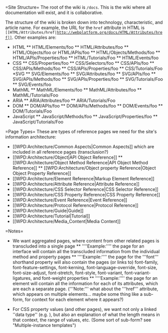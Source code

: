 =Site Structure=
The root of the wiki is <code>/docs</code>. This is the wiki where all documentation will exist, and it is collaborative.

The structure of the wiki is broken down into technology, characteristic, and article name. For example, the URL for the <code>href</code> attribute in HTML is <code>[[HTML/Attributes/href|http://webplatform.org/docs/HTML/Attributes/href]]</code>. Other examples are:
* HTML
** HTML/Elements/foo
** HTML/Attributes/foo
** HTML/Objects/foo or HTML/APIs/foo
** HTML/Objects/Methods/foo
** HTML/APIs/Properties/foo
** HTML/Tutorials/Foo
** HTML/Events/foo
* CSS
** CSS/Properties/foo
** CSS/Selectors/foo
** CSS/APIs/foo
** CSS/APIs/Methods/foo
** CSS/APIs/Properties/foo
** CSS/Tutorials/Foo
*SVG
** SVG/Elements/foo
** SVG/Attributes/foo
** SVG/APIs/foo
** SVG/APIs/Methods/foo
** SVG/APIs/Properties/foo
** SVG/Tutorials/Foo
** SVG/Events/foo
* MathML
** MathML/Elements/foo
** MathML/Attributes/foo
** MathML/Tutorials/Foo
* ARIA
** ARIA/Attributes/foo
** ARIA/Tutorials/Foo
* DOM
** DOM/APIs/foo
** DOM/APIs/Methods/foo
** DOM/Events/foo
** DOM/Tutorials/Foo
* JavaScript
** JavaScript/Methods/foo
** JavaScript/Properties/foo
** JavaScript/Tutorials/Foo

=Page Types=
These are types of reference pages we need for the site's information architecture:
* [[WPD:Architecture/Common Aspects|Common Aspects]] which are included in all reference pages (transclusion?)
* [[WPD:Architecture/Object|API Object Reference]]
** [[WPD:Architecture/Object Method Reference|API Object Method Reference]]
** [[WPD:Architecture/Object property Reference|Object Object Property Reference]]
* [[WPD:Architecture/Element Reference|Markup Element Reference]]
* [[WPD:Architecture/Attribute Reference|Attribute Reference]]
* [[WPD:Architecture/CSS Selector Reference|CSS Selector Reference]]
* [[WPD:Architecture/CSS Property Reference|CSS Property Reference]]
* [[WPD:Architecture/Event Reference|Event Reference]]
* [[WPD:Architecture/Protocol Reference|Protocol Reference]]
* [[WPD:Architecture/Guide|Guide]]
* [[WPD:Architecture/Tutorial|Tutorial]]
* [[WPD:Architecture/Media_Content|Media Content]]

=Notes=
* We want aggregated pages, where content from other related pages is transcluded into a single page
** ''''Example:'''' the page for an interface will contain all the transcluded information from the individual method and property pages
** ''''Example:'''' the page for the '''font''' shorthand property will also contain the pages (or links to) font-family, font-feature-settings, font-kerning, font-language-override, font-size, font-size-adjust, font-stretch, font-style, font-variant, font-variant-ligatures, and font-weight properties
** ''''Example:'''' the page for an element will contain all the information for each of its attributes, which are each a separate page. ('''Note:''' what about the '''href''' attribute, which appears on multiple elements... maybe some thing like a sub-form, for context for each element where it appears?)

* For CSS property values (and other pages), we want not only a linked ''data type'' (e.g. <length>), but also an explanation of what the length means in that context, the range of values, etc. (Some sort of sub-form? see "Multiple-instance templates")